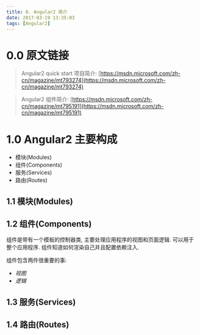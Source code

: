 ```yaml
---
title: 0. Angular2 简介
date: 2017-03-19 13:35:03
tags: [Angular2]
---
```


# 0.0 原文链接
> Angular2 quick start 项目简介: [https://msdn.microsoft.com/zh-cn/magazine/mt793274](https://msdn.microsoft.com/zh-cn/magazine/mt793274)

> Angular2 组件简介: [https://msdn.microsoft.com/zh-cn/magazine/mt795191](https://msdn.microsoft.com/zh-cn/magazine/mt795191)

# 1.0 Angular2 主要构成
* 模块(Modules)
* 组件(Components)
* 服务(Services)
* 路由(Routes)

## 1.1 模块(Modules)
## 1.2 组件(Components)
组件是带有一个模板的控制器类, 主要处理应用程序的视图和页面逻辑. 可以用于整个应用程序. 组件知道如何渲染自己并且配置依赖注入.

组件包含两件很重要的事:
* *视图*
* *逻辑*
## 1.3 服务(Services)
## 1.4 路由(Routes)
